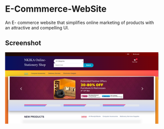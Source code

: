 # E-Commmerce-WebSite
An E- commerce website that simplifies online marketing of products with an attractive and compelling UI.


## Screenshot

<p float="center">
    <img src="https://github.com/Clavius4/Personal-Portfolio-/blob/master/assets/img/projects/e-commerce%20website.png" width="800">
</p>
